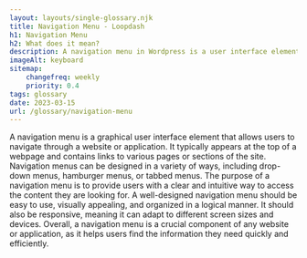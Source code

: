 ```yaml
--- 
layout: layouts/single-glossary.njk
title: Navigation Menu - Loopdash
h1: Navigation Menu
h2: What does it mean?
description: A navigation menu in Wordpress is a user interface element that displays a list of links to different pages or sections of a website, allowing users to easily navigate and access content.
imageAlt: keyboard
sitemap:
	changefreq: weekly
	priority: 0.4
tags: glossary
date: 2023-03-15
url: /glossary/navigation-menu
---
```


A navigation menu is a graphical user interface element that allows users to navigate through a website or application. It typically appears at the top of a webpage and contains links to various pages or sections of the site. Navigation menus can be designed in a variety of ways, including drop-down menus, hamburger menus, or tabbed menus. The purpose of a navigation menu is to provide users with a clear and intuitive way to access the content they are looking for. A well-designed navigation menu should be easy to use, visually appealing, and organized in a logical manner. It should also be responsive, meaning it can adapt to different screen sizes and devices. Overall, a navigation menu is a crucial component of any website or application, as it helps users find the information they need quickly and efficiently.
